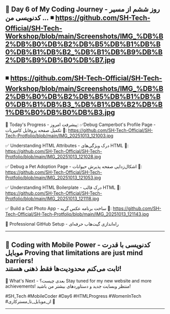 🌟 Day 6 of My Coding Journey - روز ششم از مسیر کدنویسی من
...
◾ https://github.com/SH-Tech-Official/SH-Tech-Workshop/blob/main/Screenshots/IMG_%DB%B2%DB%B0%DB%B2%DB%B5%DB%B1%DB%B0%DB%B1%DB%B2_%DB%B1%DB%B9%DB%B2%DB%B9%DB%B0%DB%B7.jpg
---
◾ https://github.com/SH-Tech-Official/SH-Tech-Workshop/blob/main/Screenshots/IMG_%DB%B2%DB%B0%DB%B2%DB%B5%DB%B1%DB%B0%DB%B1%DB%B3_%DB%B1%DB%B2%DB%B1%DB%B0%DB%B0%DB%B3.jpg
---

🚀 Today's Progress - پیشرفت امروز:
✅Debug Camperbot's Profile Page - تکمیل صفحه پروفایل کامپربات
🔗: https://github.com/SH-Tech-Official/SH-Tech-Protfolio/blob/main/IMG_20251013_121003.jpg

✅ Understanding HTML Attributes - درک ویژگی‌های HTML
🔗: https://github.com/SH-Tech-Official/SH-Tech-Protfolio/blob/main/IMG_20251013_121028.jpg

✅ Debug a Pet Adoption Page - اشکال‌زدایی صفحه پذیرش حیوانات
🔗: https://github.com/SH-Tech-Official/SH-Tech-Protfolio/blob/main/IMG_20251013_121053.jpg

✅ Understanding HTML Boilerplate - درک قالب HTML
🔗: https://github.com/SH-Tech-Official/SH-Tech-Protfolio/blob/main/IMG_20251013_121118.jpg

✅ Build a Cat Photo App - ساخت برنامه عکس گربه
🔗: https://github.com/SH-Tech-Official/SH-Tech-Protfolio/blob/main/IMG_20251013_121143.jpg

💫 Professional GitHub Setup - راه‌اندازی گیت‌هاب حرفه‌ای

---

📱 **Coding with Mobile Power** - کدنویسی با قدرت موبایل
Proving that limitations are just mind barriers!  
ثابت می‌کنم محدودیت‌ها فقط ذهنی هستند!
---

🎯 What's Next - بعدی چیست؟
Stay tuned for my new website and more achievements!
منتظر وبسایت جدید و دستاوردهای بیشتر من باشید!

#SH_Tech #MobileCoder #Day6 #HTMLProgress #WomenInTech
#از_موبایل_تا_مسترکاری 🚀

---
